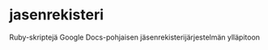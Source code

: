 jasenrekisteri
==============

Ruby-skriptejä Google Docs-pohjaisen jäsenrekisterijärjestelmän ylläpitoon
